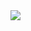 <a href="https://www.instagram.com/_dongmin.kim/">
     <img src="https://img.shields.io/badge/Instagram-E4405F?style=flat-square&logo=Instagram&logoColor=white&link=https://www.instagram.com/_dongmin.kim"/>
</a>
